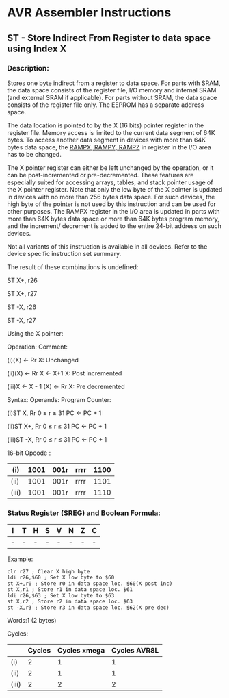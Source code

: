 AVR Assembler Instructions
==========================

ST - Store Indirect From Register to data space using Index X
-------------------------------------------------------------

### <a href="" id="N1999D"></a> Description:

Stores one byte indirect from a register to data space. For parts with SRAM, the data space consists of the register file, I/O memory and internal SRAM (and external SRAM if applicable). For parts without SRAM, the data space consists of the register file only. The EEPROM has a separate address space.

The data location is pointed to by the X (16 bits) pointer register in the register file. Memory access is limited to the current data segment of 64K bytes. To access another data segment in devices with more than 64K bytes data space, the <a href="avrassembler.wb_registers.html#avrassembler.RAMPX__RAMPY__RAMPZ" class="xref" title="RAMPX, RAMPY, RAMPZ">RAMPX, RAMPY, RAMPZ</a> in register in the I/O area has to be changed.

The X pointer register can either be left unchanged by the operation, or it can be post-incremented or pre-decremented. These features are especially suited for accessing arrays, tables, and stack pointer usage of the X pointer register. Note that only the low byte of the X pointer is updated in devices with no more than 256 bytes data space. For such devices, the high byte of the pointer is not used by this instruction and can be used for other purposes. The RAMPX register in the I/O area is updated in parts with more than 64K bytes data space or more than 64K bytes program memory, and the increment/ decrement is added to the entire 24-bit address on such devices.

Not all variants of this instruction is available in all devices. Refer to the device specific instruction set summary.

The result of these combinations is undefined:

ST X+, r26

ST X+, r27

ST -X, r26

ST -X, r27

Using the X pointer:

Operation: Comment:

(i)(X) ← Rr X: Unchanged

(ii)(X) ← Rr X ← X+1 X: Post incremented

(iii)X ← X - 1 (X) ← Rr X: Pre decremented

Syntax: Operands: Program Counter:

(i)ST X, Rr 0 ≤ r ≤ 31 PC ← PC + 1

(ii)ST X+, Rr 0 ≤ r ≤ 31 PC ← PC + 1

(iii)ST -X, Rr 0 ≤ r ≤ 31 PC ← PC + 1

16-bit Opcode :

| (i)   | 1001 | 001r | rrrr | 1100 |
|-------|------|------|------|------|
| (ii)  | 1001 | 001r | rrrr | 1101 |
| (iii) | 1001 | 001r | rrrr | 1110 |

### <a href="" id="N19A2B"></a> Status Register (SREG) and Boolean Formula:

| I   | T   | H   | S   | V   | N   | Z   | C   |
|-----|-----|-----|-----|-----|-----|-----|-----|
| -   | -   | -   | -   | -   | -   | -   | -   |

Example:

``` programlisting
clr r27 ; Clear X high byte
ldi r26,$60 ; Set X low byte to $60
st X+,r0 ; Store r0 in data space loc. $60(X post inc)
st X,r1 ; Store r1 in data space loc. $61
ldi r26,$63 ; Set X low byte to $63
st X,r2 ; Store r2 in data space loc. $63
st -X,r3 ; Store r3 in data space loc. $62(X pre dec)
```

Words:1 (2 bytes)

Cycles:

|       | Cycles | Cycles xmega | Cycles AVR8L |
|-------|--------|--------------|--------------|
| (i)   | 2      | 1            | 1            |
| (ii)  | 2      | 1            | 1            |
| (iii) | 2      | 2            | 2            |
